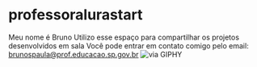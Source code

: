 # professoralurastart
Meu nome é Bruno
Utilizo esse espaço para compartilhar os projetos desenvolvidos em sala
Você pode entrar em contato comigo pelo email: brunospaula@prof.educacao.sp.gov.br
![<iframe src="https://giphy.com/embed/LjaYDVWiABfvbLQENN" width="480" height="480" frameBorder="0" class="giphy-embed" allowFullScreen></iframe><p><a href="https://giphy.com/gifs/WBPictures-reaction-movie-barbie-LjaYDVWiABfvbLQENN">via GIPHY</a></p>](link)
